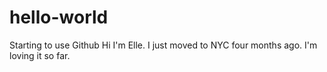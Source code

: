 # hello-world
Starting to use Github
Hi I'm Elle. I just moved to NYC four months ago. I'm loving it so far.
